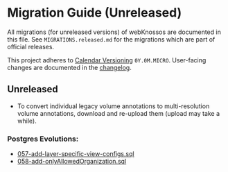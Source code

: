 # Migration Guide (Unreleased)
All migrations (for unreleased versions) of webKnossos are documented in this file.
See `MIGRATIONS.released.md` for the migrations which are part of official releases.

This project adheres to [Calendar Versioning](http://calver.org/) `0Y.0M.MICRO`.
User-facing changes are documented in the [changelog](CHANGELOG.released.md).

## Unreleased
- To convert individual legacy volume annotations to multi-resolution volume annotations, download and re-upload them (upload may take a while).

### Postgres Evolutions:
- [057-add-layer-specific-view-configs.sql](conf/evolutions/056-add-layer-specific-view-configs.sql)
- [058-add-onlyAllowedOrganization.sql](conf/evolutions/057-add-onlyAllowedOrganization.sql) 
